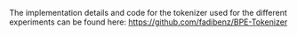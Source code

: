 The implementation details and code for the tokenizer used for the different experiments can be found here: https://github.com/fadibenz/BPE-Tokenizer
